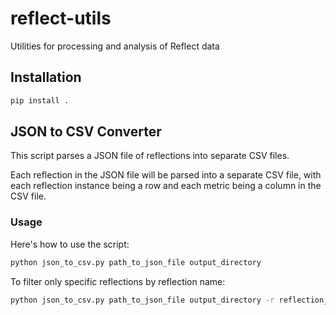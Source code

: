 # reflect-utils
Utilities for processing and analysis of Reflect data

## Installation

```python
pip install .
```

## JSON to CSV Converter

This script parses a JSON file of reflections into separate CSV files.

Each reflection in the JSON file will be parsed into a separate CSV file, with each reflection instance being a row and each metric being a column in the CSV file.

### Usage

Here's how to use the script:

```bash
python json_to_csv.py path_to_json_file output_directory
```

To filter only specific reflections by reflection name:

```bash
python json_to_csv.py path_to_json_file output_directory -r reflection_name1 reflection_name2 ...
```